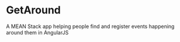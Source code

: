 # GetAround
A MEAN Stack app helping people find and register events happening around them in AngularJS
